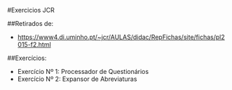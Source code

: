 #Exercicios JCR

##Retirados de:
- https://www4.di.uminho.pt/~jcr/AULAS/didac/RepFichas/site/fichas/pl2015-f2.html

##Exercícios:
- Exercício Nº 1: Processador de Questionários
- Exercício Nº 2: Expansor de Abreviaturas


